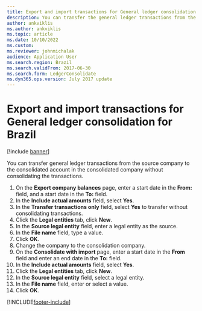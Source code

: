 ```yaml
---
title: Export and import transactions for General ledger consolidation for Brazil
description: You can transfer the general ledger transactions from the source company to the consolidated account in the consolidated company without consolidating transactions.
author: ankviklis
ms.author: ankviklis
ms.topic: article
ms.date: 10/10/2022
ms.custom:
ms.reviewer: johnmichalak
audience: Application User
ms.search.region: Brazil
ms.search.validFrom: 2017-06-30
ms.search.form: LedgerConsolidate
ms.dyn365.ops.version: July 2017 update
---
```


# Export and import transactions for General ledger consolidation for Brazil

[!include [banner](../../includes/banner.md)]

You can transfer general ledger transactions from the source company to the consolidated account in the consolidated company without consolidating the transactions.

1. On the **Export company balances** page, enter a start date in the **From:** field, and a start date in the **To:** field. 
4. In the **Include actual amounts** field, select **Yes**. 
5. In the **Transfer transactions only** field, select **Yes** to transfer without consolidating transactions.
6. Click the **Legal entities** tab, click **New**. 
8. In the **Source legal entity** field, enter a legal entity as the source.  
9. In the **File name** field, type a value. 
10. Click **OK**. 
11. Change the company to the consolidation company.
12. On the **Consolidate with import** page, enter a start date in the **From** field and enter an end date in the **To:** field. 
13. In the **Include actual amounts** field, select **Yes**. 
14. Click the **Legal entities** tab, click **New**. 
15. In the **Source legal entity** field, select a legal entity. 
16. In the **File name** field, enter or select a value. 
17. Click **OK**. 


[!INCLUDE[footer-include](../../../includes/footer-banner.md)]
